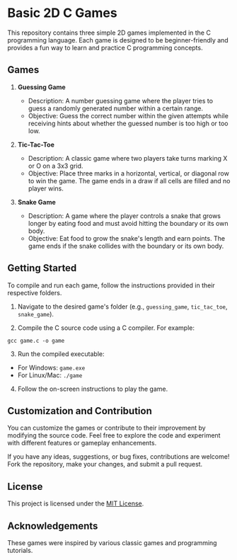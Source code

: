 # Basic 2D C Games

This repository contains three simple 2D games implemented in the C programming language. Each game is designed to be beginner-friendly and provides a fun way to learn and practice C programming concepts.

## Games

1. **Guessing Game**
   - Description: A number guessing game where the player tries to guess a randomly generated number within a certain range.
   - Objective: Guess the correct number within the given attempts while receiving hints about whether the guessed number is too high or too low.

2. **Tic-Tac-Toe**
   - Description: A classic game where two players take turns marking X or O on a 3x3 grid.
   - Objective: Place three marks in a horizontal, vertical, or diagonal row to win the game. The game ends in a draw if all cells are filled and no player wins.

3. **Snake Game**
   - Description: A game where the player controls a snake that grows longer by eating food and must avoid hitting the boundary or its own body.
   - Objective: Eat food to grow the snake's length and earn points. The game ends if the snake collides with the boundary or its own body.

## Getting Started

To compile and run each game, follow the instructions provided in their respective folders.

1. Navigate to the desired game's folder (e.g., `guessing_game`, `tic_tac_toe`, `snake_game`).

2. Compile the C source code using a C compiler. For example:

```shell
gcc game.c -o game
```

3. Run the compiled executable:
- For Windows: `game.exe`
- For Linux/Mac: `./game`

4. Follow the on-screen instructions to play the game.

## Customization and Contribution

You can customize the games or contribute to their improvement by modifying the source code. Feel free to explore the code and experiment with different features or gameplay enhancements.

If you have any ideas, suggestions, or bug fixes, contributions are welcome! Fork the repository, make your changes, and submit a pull request.

## License

This project is licensed under the [MIT License](LICENSE).

## Acknowledgements

These games were inspired by various classic games and programming tutorials.


